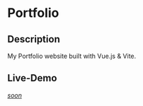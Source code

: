 # Portfolio

## Description

My Portfolio website built with Vue.js & Vite.

## Live-Demo
[*soon*](https://lytex.dev)
